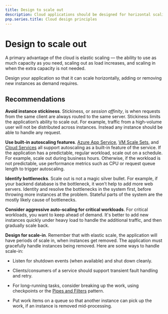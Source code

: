 ```yaml
---
title: Design to scale out
description: Cloud applications should be designed for horizontal scaling.
pnp.series.title: Cloud design principles
---
```


# Design to scale out

A primary advantage of the cloud is elastic scaling &mdash; the ability to use as much capacity as you need, scaling out as load increases, and scaling in when the extra capacity is not needed.

Design your application so that it can scale horizontally, adding or removing new instances as demand requires.

## Recommendations

**Avoid instance stickiness**. Stickiness, or *session affinity*, is when requests from the same client are always routed to the same server. Stickiness limits the application’s ability to scale out. For example, traffic from a high-volume user will not be distributed across instances. Instead any instance should be able to handle any request.

**Use built-in autoscaling features**. [Azure App Service][app-service-autoscale], [VM Scale Sets][vmss-autoscale], and [Cloud Services][cloud-service-autoscale] all support autoscaling as a built-in feature of the service. If the application has a predictable, regular workload, scale out on a schedule. For example, scale out during business hours. Otherwise, if the workload is not predictable, use performance metrics such as CPU or request queue length to trigger autoscaling.

**Identify bottlenecks**. Scale out is not a magic silver bullet.  For example, if your backend database is the bottleneck, it won’t help to add more web servers. Identity and resolve the bottlenecks in the system first, before throwing more instances at the problem. Stateful parts of the system are the mostly likely cause of bottlenecks. 

**Consider aggressive auto-scaling for critical workloads**. For critical workloads, you want to keep ahead of demand. It's better to add new instances quickly under heavy load to handle the additional traffic, and then gradually scale back.

**Design for scale-in**.  Remember that with elastic scale, the application will have periods of scale in, when instances get removed. The application must gracefully handle instances being removed. Here are some ways to handle scale-in:

- Listen for shutdown events (when available) and shut down cleanly. 

- Clients/consumers of a service should support transient fault handling and retry.  

- For long-running tasks, consider breaking up the work, using checkpoints or the [Pipes and Filters][pipes-filters-pattern] pattern. 

- Put work items on a queue so that another instance can pick up the work, if an instance is removed mid-processing. 


<!-- links -->

[app-service-autoscale]: https://docs.microsoft.com/en-us/azure/app-service-web/web-sites-scale
[vmss-autoscale]: https://docs.microsoft.com/en-us/azure/virtual-machine-scale-sets/virtual-machine-scale-sets-autoscale-overview
[cloud-service-autoscale]: https://docs.microsoft.com/en-us/azure/cloud-services/cloud-services-how-to-scale
[pipes-filters-pattern]: ../../patterns/pipes-and-filters.md